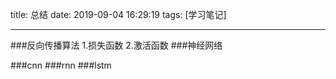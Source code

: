 title: 总结
date: 2019-09-04 16:29:19
tags: [学习笔记]

---
###反向传播算法
	1.损失函数
	2.激活函数
###神经网络
	
###cnn
###rnn
###lstm
	
